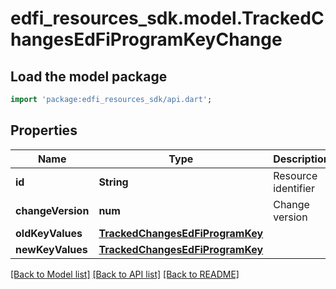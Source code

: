 # edfi_resources_sdk.model.TrackedChangesEdFiProgramKeyChange

## Load the model package
```dart
import 'package:edfi_resources_sdk/api.dart';
```

## Properties
Name | Type | Description | Notes
------------ | ------------- | ------------- | -------------
**id** | **String** | Resource identifier | [optional] 
**changeVersion** | **num** | Change version | [optional] 
**oldKeyValues** | [**TrackedChangesEdFiProgramKey**](TrackedChangesEdFiProgramKey.md) |  | [optional] 
**newKeyValues** | [**TrackedChangesEdFiProgramKey**](TrackedChangesEdFiProgramKey.md) |  | [optional] 

[[Back to Model list]](../README.md#documentation-for-models) [[Back to API list]](../README.md#documentation-for-api-endpoints) [[Back to README]](../README.md)


